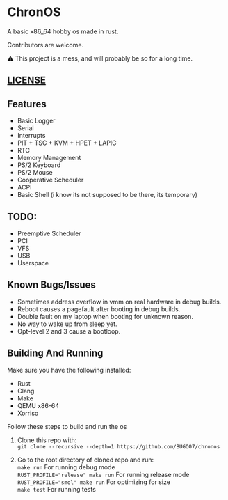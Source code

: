 # ChronOS

A basic x86_64 hobby os made in rust.

Contributors are welcome.

:warning: This project is a mess, and will probably be so for a long time. 

## [LICENSE](LICENSE)

## Features

- Basic Logger
- Serial
- Interrupts
- PIT + TSC + KVM + HPET + LAPIC
- RTC
- Memory Management
- PS/2 Keyboard
- PS/2 Mouse
- Cooperative Scheduler
- ACPI
- Basic Shell (i know its not supposed to be there, its temporary)

## TODO:

- Preemptive Scheduler
- PCI
- VFS
- USB
- Userspace

## Known Bugs/Issues

- Sometimes address overflow in vmm on real hardware in debug builds.
- Reboot causes a pagefault after booting in debug builds.
- Double fault on my laptop when booting for unknown reason.
- No way to wake up from sleep yet.
- Opt-level 2 and 3 cause a bootloop.

## Building And Running

Make sure you have the following installed:
* Rust
* Clang
* Make
* QEMU x86-64
* Xorriso

Follow these steps to build and run the os
1. Clone this repo with:\
``git clone --recursive --depth=1 https://github.com/BUGO07/chronos``

2. Go to the root directory of cloned repo and run:\
``make run`` For running debug mode\
``RUST_PROFILE="release" make run`` For running release mode\
``RUST_PROFILE="smol" make run`` For optimizing for size\
``make test`` For running tests